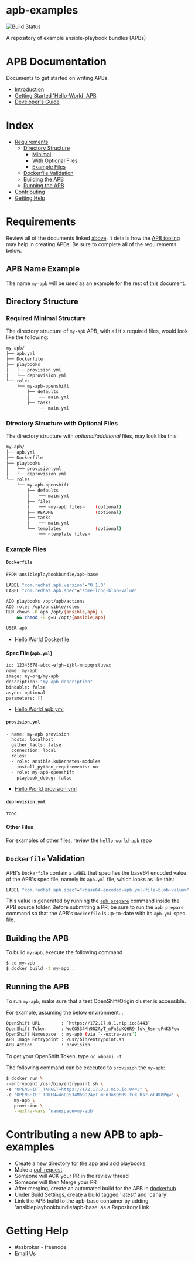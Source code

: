 # apb-examples
[![Build Status](https://travis-ci.org/fusor/apb-examples.svg?branch=master)](https://travis-ci.org/fusor/apb-examples)

A repository of example ansible-playbook bundles (APBs)

# APB Documentation
Documents to get started on writing APBs.
  * [Introduction](https://github.com/fusor/ansible-playbook-bundle/blob/master/docs/README.md)
  * [Getting Started 'Hello-World' APB](https://github.com/fusor/ansible-playbook-bundle/blob/master/docs/getting_started.md)
  * [Developer's Guide](https://github.com/fusor/ansible-playbook-bundle/blob/master/docs/developers.md)

# Index
  * [Requirements](#requirements)
    * [Directory Structure](#directory-structure)
      * [Minimal](#required-minimal-structure)
      * [With Optional Files](#directory-structure-with-optional-files)
      * [Example Files](#example-files)
    * [Dockerfile Validation](#dockerfile-validation)
    * [Building the APB](#building-the-apb)
    * [Running the APB](#running-the-apb)
  * [Contributing](#contributing-to-apb-examples)
  * [Getting Help](#getting-help)

# Requirements
Review all of the documents linked [above](#apb-documentation).  It details how the [APB tooling](https://github.com/fusor/ansible-playbook-bundle/blob/master/src/README.md) may help in creating APBs. Be sure to complete all of the requirements below.

## APB Name Example
The name `my-apb` will be used as an example for the rest of this document.

## Directory Structure

### Required Minimal Structure
The directory structure of `my-apb` APB, with all it's required files, would look like the following:
```bash
my-apb/
├── apb.yml
├── Dockerfile
├── playbooks
│   └── provision.yml
│   └── deprovision.yml
└── roles
    └── my-apb-openshift
        ├── defaults
        │   └── main.yml
        ├── tasks
            └── main.yml
```
### Directory Structure with Optional Files
The directory structure with _optional/additional_ files, may look like this:
```bash
my-apb/
├── apb.yml
├── Dockerfile
├── playbooks
│   └── provision.yml
│   └── deprovision.yml
└── roles
    └── my-apb-openshift
        ├── defaults
        │   └── main.yml
        ├── files
        │   └── <my-apb files>    (optional)
        ├── README                (optional)
        ├── tasks
        │   └── main.yml
        └── templates             (optional)
            └── <template files>
```

### Example Files
#### `Dockerfile`
```bash
FROM ansibleplaybookbundle/apb-base

LABEL "com.redhat.apb.version"="0.1.0"
LABEL "com.redhat.apb.spec"="some-long-blob-value"

ADD playbooks /opt/apb/actions
ADD roles /opt/ansible/roles
RUN chown -R apb /opt/{ansible,apb} \
    && chmod -R g=u /opt/{ansible,apb}

USER apb
```
- [Hello World Dockerfile](hello-world-apb/Dockerfile)

#### Spec File (`apb.yml`)
```bash
id: 12345678-abcd-efgh-ijkl-mnopqrstuvwx
name: my-apb
image: my-org/my-apb
description: "my-apb description"
bindable: false
async: optional
parameters: []
```
- [Hello World apb.yml](hello-world-apb/apb.yml)

#### `provision.yml`
```bash
- name: my-apb provision
  hosts: localhost
  gather_facts: false
  connection: local
  roles:
  - role: ansible.kubernetes-modules
    install_python_requirements: no
  - role: my-apb-openshift
    playbook_debug: false
```
- [Hello World provision.yml](hello-world-apb/playbooks/provision.yml)

#### `deprovision.yml`
```bash
TODO
```

#### Other Files
For examples of other files, review the [`hello-world-apb`](https://github.com/fusor/apb-examples/tree/master/hello-world-apb) repo


## `Dockerfile` Validation
APB's `Dockerfile` contain a `LABEL` that specifies the base64 encoded value of the APB's spec file, namely its `apb.yml` file, which looks as like this:
```bash
LABEL "com.redhat.apb.spec"="<base64-encoded-apb.yml-file-blob-value>"
```

This value is generated by running the [`apb prepare`](https://github.com/fusor/ansible-playbook-bundle/blob/master/src/README.md#prepare) command inside the APB source folder. Before submitting a PR, be sure to run the `apb prepare` command so that the APB's `Dockerfile` is up-to-date with its `apb.yml` spec file.  

## Building the APB
To build `my-apb`, execute the following command
```bash
$ cd my-apb
$ docker build -t my-apb .
```
## Running the APB
To run `my-apb`, make sure that a test OpenShift/Origin cluster is accessible.

For example, assuming the below environment...
```bash
OpenShift URL        : `https://172.17.0.1.nip.io:8443`
OpenShift Token      : WoCG534Mh9O2AyT_mFn3uKQ6R9-fuk_Rsr-oF4K8Pqw
OpenShift Namespace  : my-apb (via `--extra-vars`)
APB Image Entrypoint : /usr/bin/entrypoint.sh
APB Action           : provision
```

To get your OpenShift Token, type `oc whoami -t`

The following command can be executed to `provision` the `my-apb`:
```bash
$ docker run \
--entrypoint /usr/bin/entrypoint.sh \
-e "OPENSHIFT_TARGET=https://172.17.0.1.nip.io:8443" \
-e "OPENSHIFT_TOKEN=WoCG534Mh9O2AyT_mFn3uKQ6R9-fuk_Rsr-oF4K8Pqw" \
   my-apb \
   provision \
   --extra-vars 'namespace=my-apb'
```

# Contributing a new APB to apb-examples
  * Create a new directory for the app and add playbooks
  * Make a [pull request](https://help.github.com/articles/using-pull-requests)
  * Someone will ACK your PR in the review thread
  * Someone will then Merge your PR
  * After merging, create an automated build for the APB in [dockerhub](https://docs.docker.com/docker-hub/builds/)
  * Under Build Settings, create a build tagged 'latest' and 'canary'
  * Link the APB build to the apb-base container by adding 'ansibleplaybookbundle/apb-base' as a Repository Link


# Getting Help
  * #asbroker - freenode
  * [Email Us](mailto:ansible-service-broker@redhat.com)
